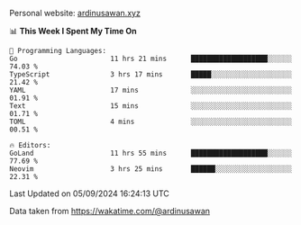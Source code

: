 Personal website: [ardinusawan.xyz](https://ardinusawan.xyz)

<!--START_SECTION:waka-->
📊 **This Week I Spent My Time On** 

```text
💬 Programming Languages: 
Go                       11 hrs 21 mins      ███████████████████░░░░░░   74.03 % 
TypeScript               3 hrs 17 mins       █████░░░░░░░░░░░░░░░░░░░░   21.42 % 
YAML                     17 mins             ░░░░░░░░░░░░░░░░░░░░░░░░░   01.91 % 
Text                     15 mins             ░░░░░░░░░░░░░░░░░░░░░░░░░   01.71 % 
TOML                     4 mins              ░░░░░░░░░░░░░░░░░░░░░░░░░   00.51 % 

🔥 Editors: 
GoLand                   11 hrs 55 mins      ███████████████████░░░░░░   77.69 % 
Neovim                   3 hrs 25 mins       ██████░░░░░░░░░░░░░░░░░░░   22.31 % 
```


 Last Updated on 05/09/2024 16:24:13 UTC
<!--END_SECTION:waka-->
Data taken from https://wakatime.com/@ardinusawan
